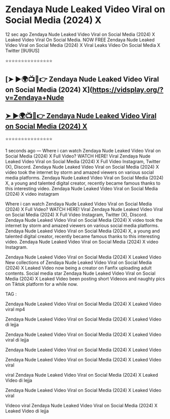 ﻿# Zendaya Nude Leaked Video Viral on Social Media (2024) X



12 sec ago Zendaya Nude Leaked Video Viral on Social Media (2024) X Leaked Video Viral On Social Media. NOW FREE Zendaya Nude Leaked Video Viral on Social Media (2024) X Viral Leaks Video On Social Media X Twitter [9U9US]

⭐⭐⭐⭐⭐⭐⭐⭐⭐⭐⭐⭐⭐⭐⭐

## [➤ ►🌍📺📱👉 Zendaya Nude Leaked Video Viral on Social Media (2024) X](https://vidsplay.org/?v=Zendaya+Nude

## [➤ ►🌍📺📱👉 Zendaya Nude Leaked Video Viral on Social Media (2024) X](https://vidsplay.org/?v=Zendaya+Nude)


⭐⭐⭐⭐⭐⭐⭐⭐⭐⭐⭐⭐⭐⭐⭐



1 seconds ago — Where i can watch Zendaya Nude Leaked Video Viral on Social Media (2024) X Full Video? WATCH HERE! Viral Zendaya Nude Leaked Video Viral on Social Media (2024) X Full Video Instagram, Twitter (X), Discord. Zendaya Nude Leaked Video Viral on Social Media (2024) X video took the internet by storm and amazed viewers on various social media platforms. Zendaya Nude Leaked Video Viral on Social Media (2024) X, a young and talented digital creator, recently became famous thanks to this interesting video. Zendaya Nude Leaked Video Viral on Social Media (2024) X video instagram

Where i can watch Zendaya Nude Leaked Video Viral on Social Media (2024) X Full Video? WATCH HERE! Viral Zendaya Nude Leaked Video Viral on Social Media (2024) X Full Video Instagram, Twitter (X), Discord. Zendaya Nude Leaked Video Viral on Social Media (2024) X video took the internet by storm and amazed viewers on various social media platforms. Zendaya Nude Leaked Video Viral on Social Media (2024) X, a young and talented digital creator, recently became famous thanks to this interesting video. Zendaya Nude Leaked Video Viral on Social Media (2024) X video Instagram.

Zendaya Nude Leaked Video Viral on Social Media (2024) X Leaked Video New collections of Zendaya Nude Leaked Video Viral on Social Media (2024) X Leaked Video now being a creator on Fanfix uploading adult contents. Social media star Zendaya Nude Leaked Video Viral on Social Media (2024) X Leaked Video been posting short Videoos and naughty pics on Tiktok platform for a while now.

TAG :

 

Zendaya Nude Leaked Video Viral on Social Media (2024) X Leaked Video viral mp4

 

Zendaya Nude Leaked Video Viral on Social Media (2024) X Leaked Video di lejja

 

Zendaya Nude Leaked Video Viral on Social Media (2024) X Leaked Video viral di lejja

 

Zendaya Nude Leaked Video Viral on Social Media (2024) X Leaked Video

 

Zendaya Nude Leaked Video Viral on Social Media (2024) X Leaked Video viral

 

viral Zendaya Nude Leaked Video Viral on Social Media (2024) X Leaked Video di lejja

 

Zendaya Nude Leaked Video Viral on Social Media (2024) X Leaked Video viral

 

Videoo viral Zendaya Nude Leaked Video Viral on Social Media (2024) X Leaked Video di lejja